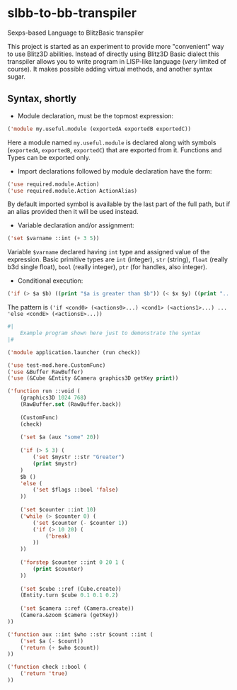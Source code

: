 # slbb-to-bb-transpiler
Sexps-based Language to BlitzBasic transpiler

This project is started as an experiment to provide more "convenient" way to use Blitz3D abilities.
Instead of directly using Blitz3D Basic dialect this transpiler allows you to write program in LISP-like language (*very* limited of course). It makes possible adding virtual methods, and another syntax sugar.

## Syntax, shortly
- Module declaration, must be the topmost expression:
```lisp
('module my.useful.module (exportedA exportedB exportedC))
```
Here a module named `my.useful.module` is declared along with symbols (`exportedA`, `exportedB`, `exportedC`) that are exported from it. Functions and Types can be exported only.

- Import declarations followed by module declaration have the form:
```lisp
('use required.module.Action)
('use required.module.Action ActionAlias)
```
By default imported symbol is available by the last part of the full path,
but if an alias provided then it will be used instead.

- Variable declaration and/or assignment:
```lisp
('set $varname ::int (+ 3 5))
```
Variable `$varname` declared having `int` type and assigned value of the expression.
Basic primitive types are `int` (integer), `str` (string), `float` (really b3d single float), `bool` (really integer),
`ptr` (for handles, also integer).

- Conditional execution:
```lisp
('if (> $a $b) ((print "$a is greater than $b")) (< $x $y) ((print "...")) 'else (#|...|#))
```
The pattern is `('if <cond0> (<actions0>...) <cond1> (<actions1>...) ... 'else <condE> (<actionsE>...))`


```lisp
#|
	Example program shown here just to demonstrate the syntax
|#

('module application.launcher (run check))

('use test-mod.here.CustomFunc)
('use &Buffer RawBuffer)
('use (&Cube &Entity &Camera graphics3D getKey print))

('function run ::void (
	(graphics3D 1024 768)
	(RawBuffer.set (RawBuffer.back))
	
	(CustomFunc)
	(check)
	
	('set $a (aux "some" 20))
	
	('if (> 5 3) (
		('set $mystr ::str "Greater")
		(print $mystr)
	) 
	$b () 
	'else (
		('set $flags ::bool 'false)
	))
	
	('set $counter ::int 10)
	('while (> $counter 0) (
		('set $counter (- $counter 1))
		('if (> 10 20) (
			('break)
		))
	))
	
	('forstep $counter ::int 0 20 1 (
		(print $counter)
	))
	
	('set $cube ::ref (Cube.create))
	(Entity.turn $cube 0.1 0.1 0.2)
	
	('set $camera ::ref (Camera.create))
	(Camera.&zoom $camera (getKey))
))

('function aux ::int $who ::str $count ::int (
	('set $a (- $count))
	('return (+ $who $count))
))

('function check ::bool (
	('return 'true)
))

```


